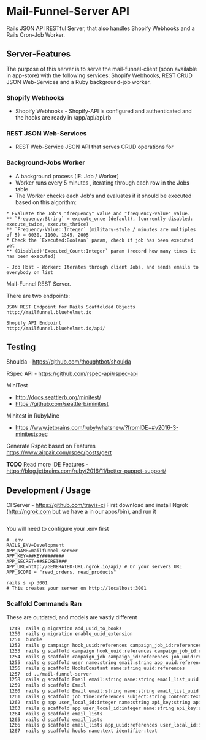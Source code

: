 # Mail-Funnel-Server API
Rails JSON API RESTful Server, that also handles Shopify Webhooks and a Rails Cron-Job Worker.

## Server-Features
The purpose of this server is to serve the mail-funnel-client (soon available in app-store) with the following services: Shopify Webhooks, REST CRUD JSON Web-Services and a Ruby background-job worker.

### Shopify Webhooks
- Shopify Webhooks - Shopify-API is configured and authenticated and the hooks are ready in /app/api/api.rb

### REST JSON Web-Services
- REST Web-Service JSON API that serves CRUD operations for 

### Background-Jobs Worker
- A background process (IE: Job / Worker)
- Worker runs every 5 minutes , iterating through each row in the Jobs table
- The Worker checks each Job's and evaluates if it should be executed based on this algorithm:
```
* Evaluate the Job's "frequency" value and "frequency-value" value. 
** `Frequency:String` = execute_once (default), (currently disabled: execute_twice, execute_thrice)
** `Frequency-Value::Integer` (military-style / minutes are multiples of 5) = 0030, 1100, 1345, 2005
* Check the `Executed:Boolean` param, check if job has been executed yet 
** (Disabled)'Executed_Count:Integer` param (record how many times it has been executed) 

- Job Host - Worker: Iterates through client Jobs, and sends emails to everybody on list
```

Mail-Funnel REST Server.

There are two endpoints:
```
JSON REST Endpoint for Rails Scaffolded Objects
http://mailfunnel.bluehelmet.io

Shopify API Endpoint
http://mailfunnel.bluehelmet.io/api/
```
## Testing 

Shoulda - https://github.com/thoughtbot/shoulda

RSpec API - https://github.com/rspec-api/rspec-api

MiniTest 
- http://docs.seattlerb.org/minitest/
- https://github.com/seattlerb/minitest

Minitest in RubyMine 
- https://www.jetbrains.com/ruby/whatsnew/?fromIDE=#v2016-3-minitestspec

Generate Rspec based on Features
https://www.airpair.com/rspec/posts/gert

**TODO** Read more IDE Features - https://blog.jetbrains.com/ruby/2016/11/better-puppet-support/

## Development / Usage
CI Server - https://github.com/travis-ci
First download and install Ngrok (http://ngrok.com but we have a
in our apps/bin), and run it
```

```
You will need to configure your .env first
```
# .env
RAILS_ENV=Development
APP_NAME=mailfunnel-server
APP_KEY=##KEY########
APP_SECRET=##SECRET###
APP_URL=http://GENERATED-URL.ngrok.io/api/ # Or your servers URL
APP_SCOPE = "read_orders, read_products"
```

```
rails s -p 3001
# This creates your server on http://localhost:3001
```



### Scaffold Commands Ran
These are outdated, and models are vastly different
```bash
 1249  rails g migration add_uuid_to_books
 1250  rails g migration enable_uuid_extension
 1251  bundle
 1252  rails g campaign hook_uuid:references campaign_job_id:references
 1253  rails g scaffold campaign hook_uuid:references campaign_job_id:references
 1254  rails g scaffold campaign_job campaign_id:references job_uuid:references position:integer
 1255  rails g scaffold user name:string email:string app_uuid:references
 1256  rails g scaffold HooksConstant name:string uuid:references
 1257  cd ../mail-funnel-server
 1258  rails g scaffold Email email:string name:string email_list_uuid:references
 1259  rails d scaffold Email
 1260  rails g scaffold Email email:string name:string email_list_uuid:references app_uuid:references
 1261  rails g scaffold job time:references subject:string content:text email_list_uuid:references app_uuid:references hook_uuid:references user_local_id:integer
 1262  rails g app user_local_id:integer name:string api_key:string api_secret:text
 1263  rails g scaffold app user_local_id:integer name:string api_key:string api_secret:text
 1264  rails g scaffold email_lists
 1265  rails d scaffold email_lists
 1266  rails g scaffold email_lists app_uuid:references user_local_id:integer name:string description:text
 1267  rails g scaffold hooks name:text identifier:text
```

